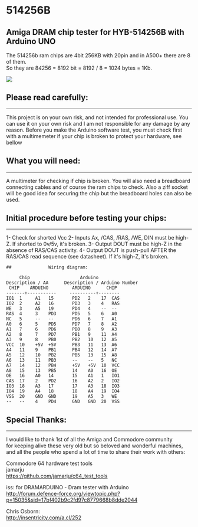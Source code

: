 # 514256B
## Amiga DRAM chip tester for HYB-514256B with Arduino UNO 

The 514256b ram chips are 4bit 256KB with 20pin and in A500+ there are 8 of them.  
So they are 8*4*256 = 8192 bit = 8192 / 8 = 1024 bytes = 1Kb.


![](img/arduino.jpg)


## Please read carefully:
----------------------
This project is on your own risk, and not intended for professional use.
You can use it on your own risk and I am not responsible for any damage by any reason.
Before you make the Arduino software test, you must check first with a multimemeter if your chip is broken to protect your hardware, see bellow

## What you will need:
-------------------
A multimeter for checking if chip is broken.
You will also need a breadboard connecting cables and of course the ram chips to check.
Also a ziff socket will be good idea for securing the chip but the breadboard holes can also be used.

## Initial procedure before testing your chips:
--------------------------------------------
 1- Check for shorted Vcc
 2- Inputs Ax, /CAS, /RAS, /WE, DIN must be high-Z. If shorted to 0v/5v,	it's broken.
 3- Output DOUT must be high-Z in the absence of RAS/CAS activity.
 4- Output DOUT is push-pull AFTER the RAS/CAS read sequence (see datasheet). If it's high-Z, it's broken.

```
##				Wiring diagram:

	 Chip				    Arduino
Description / AA	  Description / Arduino Number  
 CHIP	 ARDUINO	     ARDUINO	  CHIP  
-------+-----------	    ----------+--------  
IO1  1     A1   15       PD2   2    17  CAS  
IO2  2     A2   16       PD3   3    4   RAS  
WE   3     A5   19       PD4   4    --  --  
RAS  4     3    PD3      PD5   5    6   A0  
NC   5     --   --       PD6   6    7   A1  
A0   6     5    PD5      PD7   7    8   A2  
A1   7     6    PD6      PB0   8    9   A3  
A2   8     7    PD7      PB1   9    11  A4  
A3   9     8    PB0      PB2   10   12  A5  
VCC  10    +5V  +5V      PB3   11   13  A6  
A4   11    9    PB1      PB4   12   14  A7  
A5   12    10   PB2      PB5   13   15  A8  
A6   13    11   PB3      --    --   5   NC  
A7   14    12   PB4      +5V   +5V  10  VCC  
A8   15    13   PB5      14    A0   16  OE  
OE   16    A0   14       15    A1   1   IO1  
CAS  17    2    PD2      16    A2   2   IO2  
IO3  18    A3   17       17    A3   18  IO3  
IO4  19    A4   18       18    A4   19  IO4  
VSS  20    GND  GND      19    A5   3   WE  
--   --    4    PD4      GND   GND  20  VSS  
```  
  
## Special Thanks:
----------------
I would like to thank 1st of all the Amiga and Commodore community  
for keeping alive these very old but so beloved and wonderful machines,  
and all the people who spend a lot of time to share their work with others:  


Commodore 64 hardware test tools  
jamarju  
https://github.com/jamarju/c64_test_tools  

iss: for DRAMARDUINO - Dram tester with Arduino  
http://forum.defence-force.org/viewtopic.php?p=15035&sid=17bf402b9c2fd97c8779668b8dde2044  

Chris Osborn:  
http://insentricity.com/a.cl/252
